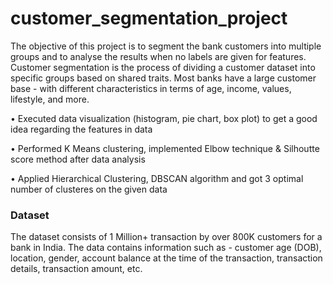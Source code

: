 # customer_segmentation_project
The objective of this project is to segment the bank customers into multiple groups and to analyse the results when no labels are given for features.
Customer segmentation is the process of dividing a customer dataset into specific groups based on shared traits. Most banks have a large customer base - with different characteristics in terms of age, income, values, lifestyle, and more. 

• Executed data visualization (histogram, pie chart, box plot) to get a good idea regarding the features in data 

• Performed K Means clustering, implemented Elbow technique & Silhoutte score method after data analysis 

• Applied Hierarchical Clustering, DBSCAN algorithm and got 3 optimal number of clusteres on the given data
### Dataset
The dataset consists of 1 Million+ transaction by over 800K customers for a bank in India. The data contains information such as - customer age (DOB), location, gender, account balance at the time of the transaction, transaction details, transaction amount, etc.
